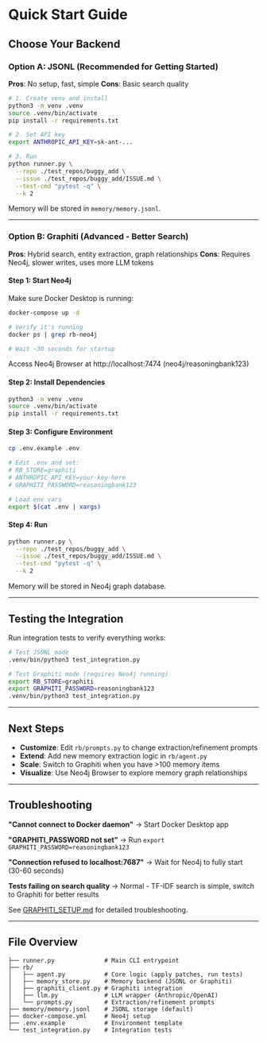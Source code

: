 # Quick Start Guide

## Choose Your Backend

### Option A: JSONL (Recommended for Getting Started)

**Pros**: No setup, fast, simple
**Cons**: Basic search quality

```bash
# 1. Create venv and install
python3 -m venv .venv
source .venv/bin/activate
pip install -r requirements.txt

# 2. Set API key
export ANTHROPIC_API_KEY=sk-ant-...

# 3. Run
python runner.py \
  --repo ./test_repos/buggy_add \
  --issue ./test_repos/buggy_add/ISSUE.md \
  --test-cmd "pytest -q" \
  --k 2
```

Memory will be stored in `memory/memory.jsonl`.

---

### Option B: Graphiti (Advanced - Better Search)

**Pros**: Hybrid search, entity extraction, graph relationships
**Cons**: Requires Neo4j, slower writes, uses more LLM tokens

#### Step 1: Start Neo4j

Make sure Docker Desktop is running:

```bash
docker-compose up -d

# Verify it's running
docker ps | grep rb-neo4j

# Wait ~30 seconds for startup
```

Access Neo4j Browser at http://localhost:7474 (neo4j/reasoningbank123)

#### Step 2: Install Dependencies

```bash
python3 -m venv .venv
source .venv/bin/activate
pip install -r requirements.txt
```

#### Step 3: Configure Environment

```bash
cp .env.example .env

# Edit .env and set:
# RB_STORE=graphiti
# ANTHROPIC_API_KEY=your-key-here
# GRAPHITI_PASSWORD=reasoningbank123

# Load env vars
export $(cat .env | xargs)
```

#### Step 4: Run

```bash
python runner.py \
  --repo ./test_repos/buggy_add \
  --issue ./test_repos/buggy_add/ISSUE.md \
  --test-cmd "pytest -q" \
  --k 2
```

Memory will be stored in Neo4j graph database.

---

## Testing the Integration

Run integration tests to verify everything works:

```bash
# Test JSONL mode
.venv/bin/python3 test_integration.py

# Test Graphiti mode (requires Neo4j running)
export RB_STORE=graphiti
export GRAPHITI_PASSWORD=reasoningbank123
.venv/bin/python3 test_integration.py
```

---

## Next Steps

- **Customize**: Edit `rb/prompts.py` to change extraction/refinement prompts
- **Extend**: Add new memory extraction logic in `rb/agent.py`
- **Scale**: Switch to Graphiti when you have >100 memory items
- **Visualize**: Use Neo4j Browser to explore memory graph relationships

---

## Troubleshooting

**"Cannot connect to Docker daemon"**
→ Start Docker Desktop app

**"GRAPHITI_PASSWORD not set"**
→ Run `export GRAPHITI_PASSWORD=reasoningbank123`

**"Connection refused to localhost:7687"**
→ Wait for Neo4j to fully start (30-60 seconds)

**Tests failing on search quality**
→ Normal - TF-IDF search is simple, switch to Graphiti for better results

See [GRAPHITI_SETUP.md](GRAPHITI_SETUP.md) for detailed troubleshooting.

---

## File Overview

```
├── runner.py              # Main CLI entrypoint
├── rb/
│   ├── agent.py           # Core logic (apply patches, run tests)
│   ├── memory_store.py    # Memory backend (JSONL or Graphiti)
│   ├── graphiti_client.py # Graphiti integration
│   ├── llm.py             # LLM wrapper (Anthropic/OpenAI)
│   └── prompts.py         # Extraction/refinement prompts
├── memory/memory.jsonl    # JSONL storage (default)
├── docker-compose.yml     # Neo4j setup
├── .env.example           # Environment template
└── test_integration.py    # Integration tests
```
